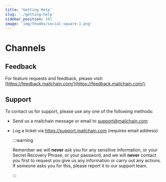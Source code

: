 ```yaml
---
title: 'Getting Help'
slug: './getting-help'
sidebar_position: 101
image: 'img/thumbs/social-square-1.png'
---
```


# Channels

## Feedback

For feature requests and feedback, please visit: [https://feedback.mailchain.com/](https://feedback.mailchain.com/).

## Support

To contact us for support, please use any one of the following methods:

-   Send us a mailchain message or email to support@mailchain.com
-   Log a ticket via https://support.mailchain.com (requires email address)

    :::warning

    Remember we will **never** ask you for any sensitive information, or your Secret Recovery Phrase, or your password, and we will **never** contact you first to request you give us any information or carry out any actions. If someone asks you for this, please report it to our support team.

    :::
